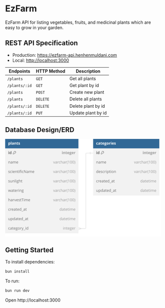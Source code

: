 # EzFarm

EzFarm API for listing vegetables, fruits, and medicinal plants which are easy to grow in your garden.

## REST API Specification

- Production: <https://ezfarm-api.henhenmuldani.com>
- Local: <http://localhost:3000>

| Endpoints     | HTTP Method | Description        |
| ------------- | ----------- | ------------------ |
| `/plants`     | `GET`       | Get all plants     |
| `/plants/:id` | `GET`       | Get plant by id    |
| `/plants`     | `POST`      | Create new plant   |
| `/plants`     | `DELETE`    | Delete all plants  |
| `/plants/:id` | `DELETE`    | Delete plant by id |
| `/plants/:id` | `PUT`       | Update plant by id |

## Database Design/ERD

![ERD](./assets/ezfarm-erd.svg)

## Getting Started

To install dependencies:

```sh
bun install
```

To run:

```sh
bun run dev
```

Open http://localhost:3000
